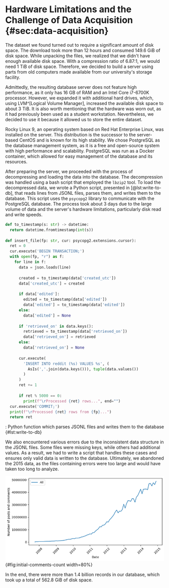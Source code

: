 # Hardware Limitations and the Challenge of Data Acquisition {#sec:data-acquisition}

<!-- opisać pobieranie datasetu, przygotowanie skryptu, serwera bazy danych, oraz procesu ładowania danych do bazy -->

The dataset we found turned out to require a significant amount of disk space. The download took more than 12 hours and consumed 149.6 GiB of disk space. While unpacking the files, we realized that we didn't have enough available disk space. With a compression ratio of 6.87:1, we would need 1 TiB of disk space. Therefore, we decided to build a server using parts from old computers made available from our university's storage facility.

Admittedly, the resulting database server does not feature high performance, as it only has 16 GB of RAM and an Intel Core i7-6700K processor. However, we expanded it with additional hard drives, which, using LVM^[Logical Volume Manager], increased the available disk space to about 3 TiB. It is also worth mentioning that the hardware was worn out, as it had previously been used as a student workstation. Nevertheless, we decided to use it because it allowed us to store the entire dataset.

Rocky Linux 9, an operating system based on Red Hat Enterprise Linux, was installed on the server. This distribution is the successor to the server-based CentOS and is known for its high stability. We chose PostgreSQL as the database management system, as it is a free and open-source system with high performance and scalability. PostgreSQL was run as a Docker container, which allowed for easy management of the database and its resources.

After preparing the server, we proceeded with the process of decompressing and loading the data into the database. The decompression was handled using a bash script that employed the `lbzip2` tool. To load the decompressed data, we wrote a Python script, presented in [@lst:write-to-db], that reads lines from JSONL files, parses them, and writes them to the database. This script uses the `psycopg2` library to communicate with the PostgreSQL database. The process took about 3 days due to the large volume of data and the server's hardware limitations, particularly disk read and write speeds.

```python
def to_timestamp(s: str) -> datetime:
  return datetime.fromtimestamp(int(s))

def insert_file(fp: str, cur: psycopg2.extensions.cursor):
  ret = 0
  cur.execute('BEGIN TRANSACTION;')
  with open(fp, "r") as f:
    for line in f:
      data = json.loads(line)

      created = to_timestamp(data['created_utc'])
      data['created_utc'] = created

      if data['edited']:
        edited = to_timestamp(data['edited'])
        data['edited'] = to_timestamp(data['edited'])
      else:
        data['edited'] = None
      
      if 'retrieved_on' in data.keys():
        retrieved = to_timestamp(data['retrieved_on'])
        data['retrieved_on'] = retrieved
      else:
        data['retrieved_on'] = None

      cur.execute(
        'INSERT INTO reddit (%s) VALUES %s', (
          AsIs(','.join(data.keys())), tuple(data.values())
        )
      )
      ret += 1

      if ret % 5000 == 0:
        print(f"\rProcessed {ret} rows...", end="")
  cur.execute('COMMIT;')
  print(f"\rProcessed {ret} rows from {fp}...")
  return ret
```

: Python function which parses JSONL files and writes them to the database {#lst:write-to-db}

We also encountered various errors due to the inconsistent data structure in the JSONL files. Some files were missing keys, while others had additional values. As a result, we had to write a script that handles these cases and ensures only valid data is written to the database. Ultimately, we abandoned the 2015 data, as the files containing errors were too large and would have taken too long to analyze.

![As shown in the chart, the number of posts and comments added per month has been steadily increasing over time.](images/comments_count_initial.png){#fig:initial-comments-count width=80%}

In the end, there were more than 1.4 billion records in our database, which took up a total of 562.8 GiB of disk space.
